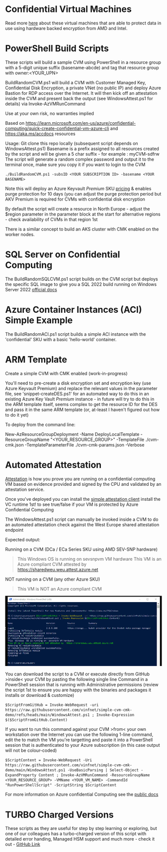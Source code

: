 # Confidential Virtual Machines

Read more [here](https://learn.microsoft.com/en-gb/azure/confidential-computing/confidential-vm-overview) about these virtual machines that are able to protect data in use using hardware backed encryption from AMD and Intel.


# PowerShell Build Scripts

These scripts will build a sample CVM using PowerShell in a resource group with a 5-digit unique suffix (basename-abcde) and tag that resource group with owner:<YOUR_UPN>

BuildRandomCVM.ps1 will build a CVM with Customer Managed Key, Confidential Disk Encryption, a private VNet (no public IP) and deploy Azure Bastion for RDP access over the Internet. It will then kick off an attestation inside the CVM and present back the output (see WindowsAttest.ps1 for details) via Invoke-AzVMRunCommand

Use at your own risk, no warranties implied

Based on https://learn.microsoft.com/en-us/azure/confidential-computing/quick-create-confidential-vm-azure-cli and https://aka.ms/accdocs resources

Usage: 
Git clone this repo locally (subsequent script depends on WindowsAttest.ps1)
Basename is a prefix assigned to all resources created by the script and will be given a 5 char suffix - for example : myCVM-sdfrw
The script will generate a random complex password and output it to the terminal once, make sure you copy it if you want to login to the CVM

```
./BuildRandomCVM.ps1 -subsID <YOUR SUBSCRIPTION ID> -basename <YOUR BASENAME>
```
Note this will deploy an Azure Keyvault *Premium* SKU [pricing](https://azure.microsoft.com/en-gb/pricing/details/key-vault/#pricing) & enables purge protection for 10 days (you can adjust the purge protection period but AKV Premium is required for CVMs with confidential disk encryption

By default the script will create a resource in North Europe - adjust the $region parameter in the parameter block at the start for alternative regions - check availability of CVMs in that region 1st

There is a similar concept to build an AKS cluster with CMK enabled on the worker nodes.


# SQL Server on Confidential Computing

The BuildRandomSQLCVM.ps1 script builds on the CVM script but deploys the specific SQL image to give you a SQL 2022 build running on Windows Server 2022 [official docs](https://learn.microsoft.com/en-gb/azure/azure-sql/virtual-machines/windows/sql-vm-create-confidential-vm-how-to?view=azuresql)


# Azure Container Instances (ACI) Simple Example

The BuildRandomACI.ps1 script builds a simple ACI instance with the 'confidential' SKU with a basic 'hello-world' container.


# ARM Template
Create a simple CVM with CMK enabled (work-in-progress)

You'll need to pre-create a disk encryption set and encryption key (use Azure Keyvault Premium) and replace the relevant values in the parameter file, see 'snippet-createDES.ps1' for an automated way to do this in an existing Azure Key Vault _Premium_ instance - in future will try to do this in the ARM template itself, seems complex to get the resource ID for the DES and pass it in the same ARM template (or, at-least I haven't figured out how to do it yet)

To deploy from the command line:

New-AzResourceGroupDeployment -Name DeployLocalTemplate -ResourceGroupName "<YOUR_RESOURCE_GROUP>" -TemplateFile ./cvm-cmk.json  -TemplateParameterFile ./cvm-cmk-params.json -Verbose


# Automated Attestation

[Attestation](https://learn.microsoft.com/en-us/azure/confidential-computing/attestation-solutions) is how you prove you are running on a confidential computing VM based on evidence provided and signed by the CPU and validated by an attestation service.

Once you've deployed you can install the [simple attestation client](https://github.com/Azure/confidential-computing-cvm-guest-attestation/blob/main/cvm-platform-checker-exe/README.md) install the VC runtime 1st! to see true/false if your VM is protected by Azure Confidential Computing

The WindowsAttest.ps1 script can manually be invoked inside a CVM to do an automated attestation check against the West Europe shared attestation endpoint

Expected output:

Running on a CVM (DCa / ECa Series SKU using AMD SEV-SNP hardware)
>    This  Windows  OS is running on  sevsnpvm VM hardware
>    This VM is an Azure compliant CVM attested by  https://sharedweu.weu.attest.azure.net

NOT running on a CVM (any other Azure SKU)
>    This VM is NOT an Azure compliant CVM

![Screenshot of output from attestation script](./AttestationClientScreenshot.png)

You can download the script to a CVM or execute directly from GitHub >inside< your CVM by pasting the following single line Command in a PowerShell session that is running with Administrative permissions (review the script 1st to ensure you are happy with the binaries and packages it installs or download & customize)

```
$ScriptFromGitHub = Invoke-WebRequest -uri https://raw.githubusercontent.com/vinfnet/simple-cvm-cmk-demo/refs/heads/main/WindowsAttest.ps1 ; Invoke-Expression $($ScriptFromGitHub.Content)
```

If you want to run this command against your CVM >from< your own workstation over the Internet you can use the following 1-line command, edit the <VARIABLES> to match the VM you're targetting and paste it into a PowerShell session that is authenticated to your Azure subscription (in this case output will not be colour-coded)

```
$ScriptContent = Invoke-WebRequest -Uri https://raw.githubusercontent.com/vinfnet/simple-cvm-cmk-demo/main/WindowsAttest.ps1 -UseBasicParsing | Select-Object -ExpandProperty Content ; Invoke-AzVMRunCommand -ResourceGroupName <YOUR_RESOURCE_GROUP> -VMName <YOUR_VM_NAME> -CommandId "RunPowerShellScript" -ScriptString $ScriptContent
```

For more information on Azure confidential Computing see the [public docs](https//aka.ms/accdocs)


# TURBO Charged Versions

These scripts as they are useful for step by step learning or exploring, but one of our colleagues has a turbo-charged version of this script with detailed error handing, Managed HSM support and much more - check it out - [GitHub Link](https://github.com/RZomermanMS/CVM)
